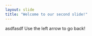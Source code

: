 ```yaml
---
layout: slide
title: "Welcome to our second slide!"
---
```

asdfasdf
Use the left arrow to go back!
